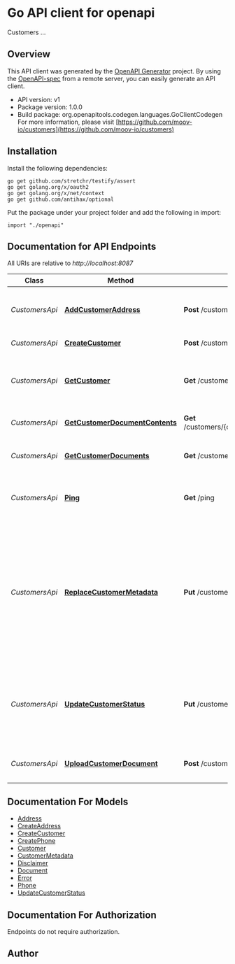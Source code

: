 # Go API client for openapi

Customers ...

## Overview
This API client was generated by the [OpenAPI Generator](https://openapi-generator.tech) project.  By using the [OpenAPI-spec](https://www.openapis.org/) from a remote server, you can easily generate an API client.

- API version: v1
- Package version: 1.0.0
- Build package: org.openapitools.codegen.languages.GoClientCodegen
For more information, please visit [https://github.com/moov-io/customers](https://github.com/moov-io/customers)

## Installation

Install the following dependencies:

```shell
go get github.com/stretchr/testify/assert
go get golang.org/x/oauth2
go get golang.org/x/net/context
go get github.com/antihax/optional
```

Put the package under your project folder and add the following in import:

```golang
import "./openapi"
```

## Documentation for API Endpoints

All URIs are relative to *http://localhost:8087*

Class | Method | HTTP request | Description
------------ | ------------- | ------------- | -------------
*CustomersApi* | [**AddCustomerAddress**](docs/CustomersApi.md#addcustomeraddress) | **Post** /customers/{customerID}/address | Add an Address onto an existing Customer record
*CustomersApi* | [**CreateCustomer**](docs/CustomersApi.md#createcustomer) | **Post** /customers | Create a new customer
*CustomersApi* | [**GetCustomer**](docs/CustomersApi.md#getcustomer) | **Get** /customers/{customerID} | Retrieves a Customer object associated with the customer ID.
*CustomersApi* | [**GetCustomerDocumentContents**](docs/CustomersApi.md#getcustomerdocumentcontents) | **Get** /customers/{customerID}/documents/{documentID} | Retrieve the referenced document
*CustomersApi* | [**GetCustomerDocuments**](docs/CustomersApi.md#getcustomerdocuments) | **Get** /customers/{customerID}/documents | Get documents for a customer
*CustomersApi* | [**Ping**](docs/CustomersApi.md#ping) | **Get** /ping | Ping the Customers service to check if running
*CustomersApi* | [**ReplaceCustomerMetadata**](docs/CustomersApi.md#replacecustomermetadata) | **Put** /customers/{customerID}/metadata | Replace the metadata object for a customer. Metadata is a map of unique keys associated to values to act as foreign key relationships or arbitrary data associated to a Customer.
*CustomersApi* | [**UpdateCustomerStatus**](docs/CustomersApi.md#updatecustomerstatus) | **Put** /customers/{customerID}/status | Update the status for a customer, which can only be updated by authenticated users with permissions.
*CustomersApi* | [**UploadCustomerDocument**](docs/CustomersApi.md#uploadcustomerdocument) | **Post** /customers/{customerID}/documents | Upload a document for the given customer.


## Documentation For Models

 - [Address](docs/Address.md)
 - [CreateAddress](docs/CreateAddress.md)
 - [CreateCustomer](docs/CreateCustomer.md)
 - [CreatePhone](docs/CreatePhone.md)
 - [Customer](docs/Customer.md)
 - [CustomerMetadata](docs/CustomerMetadata.md)
 - [Disclaimer](docs/Disclaimer.md)
 - [Document](docs/Document.md)
 - [Error](docs/Error.md)
 - [Phone](docs/Phone.md)
 - [UpdateCustomerStatus](docs/UpdateCustomerStatus.md)


## Documentation For Authorization

 Endpoints do not require authorization.


## Author



